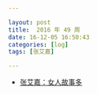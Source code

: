 ```yaml
---

layout: post
title:  2016 年 49 周
date: 16-12-05 16:50:43
categories: [log]
tags: [张艾嘉]

---
```


- [张艾嘉：女人故事多](http://www.jiemian.com/article/990894_jike.html)